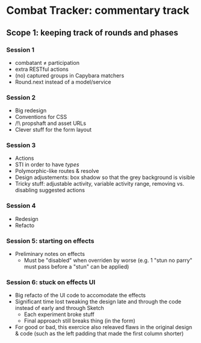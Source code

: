 # Combat Tracker: commentary track

## Scope 1: keeping track of rounds and phases

### Session 1
*   combatant ≠ participation
*   extra RESTful actions
*   (no) captured groups in Capybara matchers
*   Round.next instead of a model/service

### Session 2
*   Big redesign
*   Conventions for CSS
*   /!\ propshaft and asset URLs
*   Clever stuff for the form layout

### Session 3
*   Actions
*   STI in order to have _types_
*   Polymorphic-like routes & resolve
*   Design adjustements: box shadow so that the grey background is visible
*   Tricky stuff: adjustable activity, variable activity range, removing vs. disabling suggested actions

### Session 4
*   Redesign
*   Refacto

### Session 5: starting on effects
*   Preliminary notes on effects
    *   Must be "disabled" when overriden by worse (e.g. 1 "stun no parry" must pass before a "stun" can be applied)

### Session 6: stuck on effects UI
*   Big refacto of the UI code to accomodate the effects
*   Significant time lost tweaking the design late and through the code instead of early and through Sketch
    *   Each experiment broke stuff
    *   Final approach still breaks thing (in the form)
*   For good or bad, this exercice also releaved flaws in the original design & code (such as the left padding 
    that made the first column shorter)

